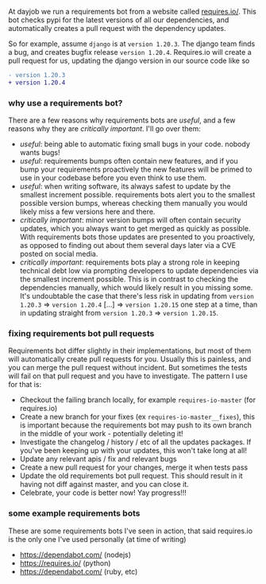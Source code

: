 At dayjob we run a requirements bot from a website called [requires.io/](http://requires.io/). This bot checks pypi for the latest versions of all our dependencies, and automatically creates a pull request with the dependency updates.

So for example, assume `django` is at `version 1.20.3`. The django team finds a bug, and creates bugfix release `version 1.20.4`. Requires.io will create a pull request for us, updating the django version in our source code like so

```diff
- version 1.20.3
+ version 1.20.4
```

### why use a requirements bot?

There are a few reasons why requirements bots are _useful_, and a few reasons why they are _critically important_. I'll go over them:

- _useful_: being able to automatic fixing small bugs in your code. nobody wants bugs!
- _useful_: requirements bumps often contain new features, and if you bump your requirements proactively the new features will be primed to use in your codebase before you even think to use them.
- _useful_: when writing software, its always safest to update by the smallest increment possible. requirements bots alert you to the smallest possible version bumps, whereas checking them manually you would likely miss a few versions here and there.
- _critically important_: minor version bumps will often contain security updates, which you always want to get merged as quickly as possible. With requirements bots those updates are presented to you proactively, as opposed to finding out about them several days later via a CVE posted on social media.
- _critically important_: requirements bots play a strong role in keeping technical debt low via prompting developers to update dependencies via the smallest increment possible. This is in contrast to checking the dependencies manually, which would likely result in you missing some. It's undoubtable the case that there's less risk in updating from `version 1.20.3` => `version 1.20.4` [...] => `version 1.20.15` one step at a time, than in updating straight from `version 1.20.3` => `version 1.20.15`.

### fixing requirements bot pull requests

Requirements bot differ slightly in their implementations, but most of them will automatically create pull requests for you. Usually this is painless, and you can merge the pull request without incident. But sometimes the tests will fail on that pull request and you have to investigate. The pattern I use for that is:

- Checkout the failing branch locally, for example `requires-io-master` (for requires.io)
- Create a new branch for your fixes (ex `requires-io-master__fixes`), this is important because the requirements bot may push to its own branch in the middle of your work - potentially deleting it!
- Investigate the changelog / history / etc of all the updates packages. If you've been keeping up with your updates, this won't take long at all!
- Update any relevant apis / fix and relevant bugs
- Create a new pull request for your changes, merge it when tests pass
- Update the old requirements bot pull request. This should result in it having not diff against master, and you can close it.
- Celebrate, your code is better now! Yay progress!!!

### some example requirements bots

These are some requirements bots I've seen in action, that said requires.io is the only one I've used personally (at time of writing)

- https://dependabot.com/ (nodejs)
- https://requires.io/ (python)
- https://dependabot.com/ (ruby, etc)
